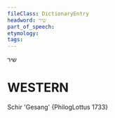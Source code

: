 ```yaml
---
fileClass: DictionaryEntry
headword: שיר
part_of_speech: 
etymology: 
tags: 
---
```

שיר

WESTERN
========

Schir 'Gesang' {PhilogLottus 1733}
